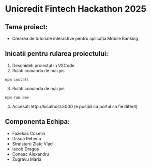 # Unicredit Fintech Hackathon 2025

## Tema proiect:

-   Crearea de tutoriale interactive pentru aplicația Mobile Banking

## Inicatii pentru rularea proiectului:

1. Deschideti proiectul in VSCode
2. Rulati comanda de mai jos

```
npm install
```

3. Rulati comanda de mai jos

```
npm run dev
```

4. Accesati http://localhost:3000 (e posibil ca portul sa fie diferit)

## Componenta Echipa:

-   Fazekas Cosmin
-   Dasca Rebeca
-   Straistaru Zlate Vlad
-   Iacob Dragos
-   Coneac Alexandru
-   Zugravu Maria
